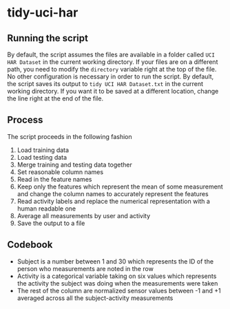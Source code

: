 # tidy-uci-har

## Running the script
By default, the script assumes the files are available in a folder called `UCI HAR Dataset` in the current working directory. If your files are on a different path, you need to modify the `directory` variable right at the top of the file. No other configuration is necessary in order to run the script. By default, the script saves its output to `tidy UCI HAR Dataset.txt` in the current working directory. If you want it to be saved at a different location, change the line right at the end of the file.

## Process
The script proceeds in the following fashion
1. Load training data
2. Load testing data
3. Merge training and testing data together
4. Set reasonable column names
5. Read in the feature names
6. Keep only the features which represent the mean of some measurement and change the column names to accurately represent the features
7. Read activity labels and replace the numerical representation with a human readable one
8. Average all measurements by user and activity
9. Save the output to a file

## Codebook
- Subject is a number between 1 and 30 which represents the ID of the person who measurements are noted in the row
- Activity is a categorical variable taking on six values which represents the activity the subject was doing when the measurements were taken
- The rest of the column are normalized sensor values between -1 and +1 averaged across all the subject-activity measurements
